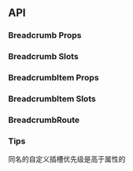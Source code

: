 ## API

### Breadcrumb Props

<field-table :data="breadcrumbProps"/>

### Breadcrumb Slots

<field-table :data="breadcrumbSlots"/>

### BreadcrumbItem Props

<field-table :data="breadcrumbItemProps"/>

### BreadcrumbItem Slots

<field-table :data="breadcrumbItemSlots"/>

### BreadcrumbRoute

<field-table :data="breadcrumbRouteProps"/>

### Tips

同名的自定义插槽优先级是高于属性的

<script setup>
import { ref } from 'vue';

const breadcrumbProps = ref([
  {
    name: 'max-count',
    desc: '最多展示的面包屑数量（0表示不限制）',
    type: 'number',
    value: '0',
  },
  {
    name: 'routes',
    desc: '设置路径',
    type: 'BreadcrumbRoute[]',
    value: '-',
  },
  {
    name: 'separator',
    desc: '分隔符文字',
    type: 'string|number',
    value: '-',
  },
  {
    name: 'custom-url',
    desc: '自定义链接地址',
    type: '(paths: string[]) => string',
    value: '-',
  },
]);

const breadcrumbSlots = ref([
  {
    name: 'more-icon',
    desc: '自定义更多图标',
    type: '-',
    value: '-',
  },
  {
    name: 'item-render',
    desc: 'routes 设置时生效，自定义渲染面包屑',
    type: 'route: BreadcrumbRoute, routes: BreadcrumbRoute[], paths: string[]',
    value: '-',
  },
  {
    name: 'separator',
    desc: '自定义分隔符',
    type: '-',
    value: '-',
  },
]);

const breadcrumbItemProps = ref([
  {
    name: 'separator',
    desc: '分隔符文字',
    type: 'string|number',
    value: '-',
  },
  {
    name: 'droplist',
    desc: '下拉菜单内容',
    type: "BreadcrumbRoute['children']",
    value: '-',
  },
  {
    name: 'dropdown-props',
    desc: '下拉菜单属性',
    type: 'DropDownProps',
    value: '-',
  },
]);

const breadcrumbItemSlots = ref([
  {
    name: 'droplist',
    desc: '自定义下拉菜单',
    type: '-',
    value: '-',
  },
  {
    name: 'separator',
    desc: '自定义分隔符',
    type: '-',
    value: '-',
  },
]);

const breadcrumbRouteProps = ref([
  {
    name: 'label',
    desc: '面包屑名称',
    type: 'string',
    value: '-',
  },
  {
    name: 'path',
    desc: '跳转路径 (a标签的href)',
    type: 'string',
    value: '-',
  },
  {
    name: 'children',
    desc: '下拉菜单展示项',
    type: '{ label: string; path: string; }[]',
    value: '-',
  },
]);
</script>
